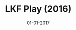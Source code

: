---
draft: false
title: "LKF Play (2016)"
date: 01-01-2017
type: main
categories: ["Game", "Mobile"]
roles: ["Game Designer", "Developer"]
external_url: ""
image: assets/credits/lkf-group-logo.png
---